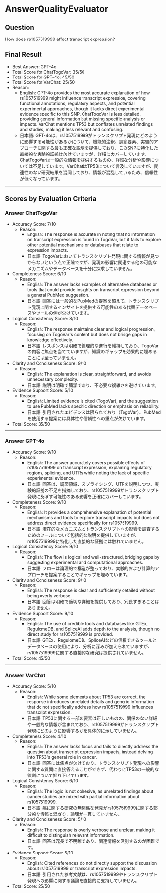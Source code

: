 # AnswerQualityEvaluator

## Question

How does rs1057519999 affect transcript expression?

## Final Result

- Best Answer: GPT-4o
- Total Score for ChatTogoVar: 35/50
- Total Score for GPT-4o: 45/50
- Total Score for VarChat: 25/50
- Reason:
  - English: GPT-4o provides the most accurate explanation of how rs1057519999 might influence transcript expression, covering functional annotations, regulatory aspects, and potential experimental approaches, though it lacks direct experimental evidence specific to this SNP. ChatTogoVar is less detailed, providing general information but missing specific analysis or impacts. VarChat mentions TP53 but conflates unrelated findings and studies, making it less relevant and confusing.
  - 日本語: GPT-4oは、rs1057519999がトランスクリプト発現にどのように影響する可能性があるかについて、機能的注釈、調節要素、実験的アプローチに関する最も正確な説明を提供しており、このSNPに特化した直接的な実験的証拠は欠けていますが、詳細にカバーしています。ChatTogoVarは一般的な情報を提供するものの、詳細な分析や影響については不足しています。VarChatはTP53について言及していますが、関連性のない研究結果を混同しており、情報が混乱しているため、信頼性が低くなっています。

---

## Scores by Evaluation Criteria

### Answer ChatTogoVar
- Accuracy Score: 7/10
  - Reason: 
    - English: The response is accurate in noting that no information on transcript expression is found in TogoVar, but it fails to explore other potential mechanisms or databases that relate to expression impacts.
    - 日本語: TogoVarにおいてトランスクリプト発現に関する情報が見つからないという点で正確ですが、発現の影響に関連する他の可能なメカニズムやデータベースを十分に探求していません。
- Completeness Score: 6/10
  - Reason: 
    - English: The answer lacks examples of alternative databases or tools that could provide insights on transcript expression beyond a general PubMed suggestion.
    - 日本語: 回答には一般的なPubMedの提案を超えて、トランスクリプト発現に関するインサイトを提供する可能性のある代替データベースやツールの例が欠けています。
- Logical Consistency Score: 8/10
  - Reason: 
    - English: The response maintains clear and logical progression, focusing on TogoVar's content but does not bridge gaps in knowledge effectively.
    - 日本語: レスポンスは明確で論理的な進行を維持しており、TogoVarの内容に焦点を当てていますが、知識のギャップを効果的に埋めることには至っていません。
- Clarity and Conciseness Score: 9/10
  - Reason: 
    - English: The explanation is clear, straightforward, and avoids unnecessary complexity.
    - 日本語: 説明は明確で簡潔であり、不必要な複雑さを避けています。
- Evidence Support Score: 5/10
  - Reason: 
    - English: Limited evidence is cited (TogoVar), and the suggestion to use PubMed lacks specific direction or emphasis on reliability.
    - 日本語: 引用されたエビデンスは限られており（TogoVar）、PubMedを使用する提案には具体性や信頼性への重点が欠けています。
- Total Score: 35/50

---

### Answer GPT-4o
- Accuracy Score: 9/10
  - Reason: 
    - English: The answer accurately covers possible effects of rs1057519999 on transcript expression, explaining regulatory regions, splicing, and UTRs while noting the lack of specific experimental evidence.
    - 日本語: 回答は、調節領域、スプライシング、UTRを説明しつつ、実験的証拠の不足を指摘しており、rs1057519999がトランスクリプト発現に及ぼす可能性のある影響を正確にカバーしています。
- Completeness Score: 9/10
  - Reason: 
    - English: It provides a comprehensive explanation of potential mechanisms and tools to explore transcript impacts but does not address direct evidence specifically for rs1057519999.
    - 日本語: 潜在的なメカニズムとトランスクリプトへの影響を調査するためのツールについて包括的な説明を提供していますが、rs1057519999に特化した直接的な証拠には触れていません。
- Logical Consistency Score: 9/10
  - Reason: 
    - English: The flow is logical and well-structured, bridging gaps by suggesting experimental and computational approaches.
    - 日本語: フローは論理的で構造が整っており、実験的および計算的アプローチを提案することでギャップを埋めています。
- Clarity and Conciseness Score: 9/10
  - Reason: 
    - English: The response is clear and sufficiently detailed without being overly verbose.
    - 日本語: 回答は明確で適切な詳細を提供しており、冗長すぎることはありません。
- Evidence Support Score: 9/10
  - Reason: 
    - English: The use of credible tools and databases like GTEx, RegulomeDB, and SpliceAI adds depth to the analysis, though no direct study for rs1057519999 is provided.
    - 日本語: GTEx、RegulomeDB、SpliceAIなどの信頼できるツールとデータベースの使用により、分析に深みが加えられていますが、rs1057519999に関する直接的な研究は提供されていません。
- Total Score: 45/50

---

### Answer VarChat
- Accuracy Score: 5/10
  - Reason: 
    - English: While some elements about TP53 are correct, the response introduces unrelated details and generic information that do not specifically address how rs1057519999 influences transcript expression.
    - 日本語: TP53に関する一部の要素は正しいものの、関係のない詳細や一般的な情報が含まれており、rs1057519999がトランスクリプト発現にどのように影響するかを具体的に示していません。
- Completeness Score: 4/10
  - Reason: 
    - English: The answer lacks focus and fails to directly address the question about transcript expression impacts, instead delving into TP53's general role in cancer.
    - 日本語: 回答には焦点が欠けており、トランスクリプト発現への影響に関する質問に直接答えることができず、代わりにTP53の一般的な役割について掘り下げています。
- Logical Consistency Score: 6/10
  - Reason: 
    - English: The logic is not cohesive, as unrelated findings about cancer studies are mixed with partial information about rs1057519999.
    - 日本語: 癌に関する研究の無関係な発見がrs1057519999に関する部分的な情報と混ざり、論理が一貫していません。
- Clarity and Conciseness Score: 5/10
  - Reason: 
    - English: The response is overly verbose and unclear, making it difficult to distinguish relevant information.
    - 日本語: 回答は冗長で不明瞭であり、関連情報を区別するのが困難です。
- Evidence Support Score: 5/10
  - Reason: 
    - English: Cited references do not directly support the discussion about rs1057519999 or transcript expression impacts.
    - 日本語: 引用された参考文献は、rs1057519999やトランスクリプト発現への影響に関する議論を直接的に支持していません。
- Total Score: 25/50